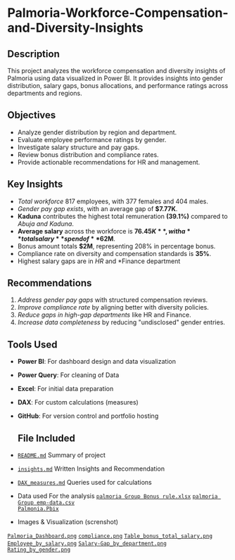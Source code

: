 # Palmoria-Workforce-Compensation-and-Diversity-Insights
## Description
This project analyzes the workforce compensation and diversity insights of Palmoria using data visualized in Power BI. It provides insights into gender distribution, salary 
gaps, bonus allocations, and performance ratings across departments and regions.

## Objectives
- Analyze gender distribution by region and department.
- Evaluate employee performance ratings by gender.
- Investigate salary structure and pay gaps.
- Review bonus distribution and compliance rates.
- Provide actionable recommendations for HR and management.

## Key Insights
- *Total workforce* 817 employees, with 377 females and 404 males.
- *Gender pay gap exists*, with an average gap of **$7.77K**.
- **Kaduna** contributes the highest total remuneration **(39.1%)** compared to *Abuja and Kaduna*.
- **Average salary** across the workforce is **$76.45K**, with a **total salary** spend of **$62M**.
- Bonus amount totals **$2M**, representing 208% in percentage bonus.
- Compliance rate on diversity and compensation standards is **35%**.
- Highest salary gaps are in *HR* and *Finance department

##  Recommendations
1. *Address gender pay gaps* with structured compensation reviews.
2. *Improve compliance rate* by aligning better with diversity policies.
3. *Reduce gaps in high-gap departments* like HR and Finance.
4. *Increase data completeness* by reducing "undisclosed" gender entries.

##  Tools Used
- **Power BI**: For dashboard design and data visualization
- **Power Query**: For cleaning of Data
- **Excel**: For initial data preparation
- **DAX**: For custom calculations (measures)
- **GitHub**: For version control and portfolio hosting

  ## File Included
- [`README.md`](README.md)  Summary of project 
-  [`insights.md`](insights.md) Written Insights and Recommendation 
- [`DAX_measures.md`](DAX_measures.md) Queries used for calculations
- Data used For the analysis
  [`palmoria Group Bonus rule.xlsx`](palmoria_Group_Bonus_rule.xlsx) 
 [`palmoria Group emp-data.csv`](palmoria_Group_emp-data.csv)         
 [`Palmonia.Pbix`](palmonia.pbix)

- Images & Visualization (screnshot)

 [`Palmoria_Dashboard.png`](Palmoria_Dashboard.png) [`compliance.png`](compliance.png) 
[`Table_bonus_total_salary.png`](Table_bonus_total_salary.png)
[`Employee_by_salary.png`](Employee_by_salary.png)
[`Salary-Gap_by_department.png`](Salary_gap_by_department.png)
[`Rating_by_gender.png`](Rating_by_gender.png)

